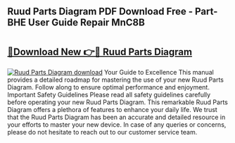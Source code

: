 ## Ruud Parts Diagram PDF Download Free - Part-BHE User Guide Repair MnC8B

# <h2><a href="http://dfr6ojn.blite.top/?on=Ruud+Parts+Diagram">🔗Download New 👉🔴 Ruud Parts Diagram</a></h2>

[![Ruud Parts Diagram download](https://i.imgur.com/lujVjoI.png)](http://dfr6ojn.blite.top/?on=Ruud+Parts+Diagram)
Your Guide to Excellence This manual provides a detailed roadmap for mastering the use of your new Ruud Parts Diagram. Follow along to ensure optimal performance and enjoyment. Important Safety Guidelines Please read all safety guidelines carefully before operating your new Ruud Parts Diagram. This remarkable Ruud Parts Diagram offers a plethora of features to enhance your daily life. We trust that the Ruud Parts Diagram has been an accurate and detailed resource in your efforts to master your new device. In case of any queries or concerns, please do not hesitate to reach out to our customer service team.
